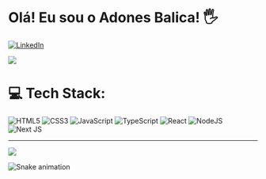# Olá! Eu sou o Adones Balica! 🖐️

[![LinkedIn](https://img.shields.io/badge/LinkedIn-%230077B5.svg?logo=linkedin&logoColor=white)](https://www.linkedin.com/in/adones-balica-b7b895215/) 

![](https://github-readme-stats.vercel.app/api?username=AdonesBalica&theme=radical&hide_border=false&include_all_commits=false&count_private=false)<br/>
# 💻 Tech Stack:
![HTML5](https://img.shields.io/badge/html5-%23E34F26.svg?style=for-the-badge&logo=html5&logoColor=white) 
![CSS3](https://img.shields.io/badge/css3-%231572B6.svg?style=for-the-badge&logo=css3&logoColor=white) 
![JavaScript](https://img.shields.io/badge/javascript-%23323330.svg?style=for-the-badge&logo=javascript&logoColor=%23F7DF1E) 
![TypeScript](https://img.shields.io/badge/typescript-%23007ACC.svg?style=for-the-badge&logo=typescript&logoColor=white) 
![React](https://img.shields.io/badge/react-%2320232a.svg?style=for-the-badge&logo=react&logoColor=%2361DAFB)
![NodeJS](https://img.shields.io/badge/node.js-6DA55F?style=for-the-badge&logo=node.js&logoColor=white)
![Next JS](https://img.shields.io/badge/Next-black?style=for-the-badge&logo=next.js&logoColor=white) 


---
[![](https://visitcount.itsvg.in/api?id=AdonesBalica&icon=0&color=0)](https://visitcount.itsvg.in)

 ![Snake animation](https://github.com/AdonesBalica/AdonesBalica/blob/output/github-contribution-grid-snake.svg)

<!-- Proudly created with GPRM ( https://gprm.itsvg.in ) -->
